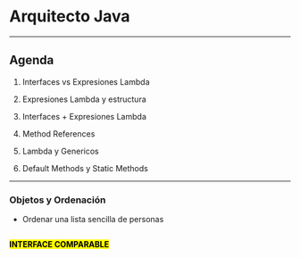 # Arquitecto Java

---

## Agenda

1. Interfaces vs Expresiones Lambda

2. Expresiones Lambda y estructura

3. Interfaces + Expresiones Lambda

4. Method References

5. Lambda y Genericos

6. Default Methods y Static Methods

---

### Objetos y Ordenación

- Ordenar una lista sencilla de personas

<img src="https://user-images.githubusercontent.com/77864382/168075898-d66ccf9d-685f-46ad-8d15-37e41ac24fc7.png" title="" alt="" data-align="center">

<mark>**INTERFACE COMPARABLE**</mark>

<img src="https://user-images.githubusercontent.com/77864382/168076031-909ac66a-015e-4ed9-b09f-536cf83f873a.png" title="" alt="" data-align="center">

